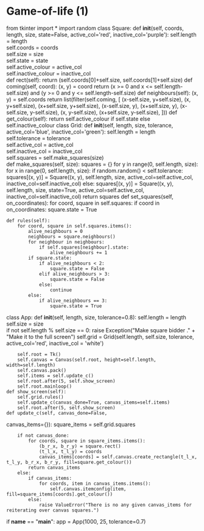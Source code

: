 # Game-of-life (1)
from tkinter import *
import random
class Square:
    def __init__(self, coords, length, size, state=False, active_col='red', inactive_col='purple'):
        self.length = length                   
        self.coords = coords                   
        self.size = size                       
        self.state = state                     
        self.active_colour = active_col        
        self.inactive_colour = inactive_col    
    def rect(self):
        return (self.coords[0]+self.size, self.coords[1]+self.size)
    def coming(self, coord):
        (x, y) = coord
        return (x >= 0 and x <= self.length-self.size) and (y >= 0 and y <= self.length-self.size)
    def neighbours(self):
        (x, y) = self.coords
        return list(filter(self.coming, [
                    (x-self.size, y+self.size), (x, y+self.size), (x+self.size, y+self.size),
                    (x-self.size, y),                                      (x+self.size, y),
                    (x-self.size, y-self.size), (x, y-self.size), (x+self.size, y-self.size),
                ]))
    def get_colour(self):
        return self.active_colour if self.state else self.inactive_colour
class Grid:
    def __init__(self, length, size, tolerance, active_col='blue', inactive_col='green'):
        self.length = length                   
        self.tolerance = tolerance              
        self.active_col = active_col            
        self.inactive_col = inactive_col        
        self.squares = self.make_squares(size)  
    def make_squares(self, size):
        squares = {}
        for y in range(0, self.length, size):
            for x in range(0, self.length, size):
                if random.random() < self.tolerance:
                    squares[(x, y)] = Square((x, y),
                                             self.length,
                                             size,
                                             active_col=self.active_col,
                                             inactive_col=self.inactive_col)
                else:
                    squares[(x, y)] = Square((x, y),
                                             self.length,
                                             size,
                                             state=True,
                                             active_col=self.active_col,
                                             inactive_col=self.inactive_col)
        return squares
    def set_squares(self, on_coordinates):
        for coord, square in self.squares:
            if coord in on_coordinates:
                square.state = True
    
    def rules(self):
        for coord, square in self.squares.items():
            alive_neighbours = 0
            neighbours = square.neighbours()
            for neighbour in neighbours:
                if self.squares[neighbour].state:
                    alive_neighbours += 1
            if square.state:
                if alive_neighbours < 2:
                    square.state = False
                elif alive_neighbours > 3:
                    square.state = False
                else:
                    continue
            else:
                if alive_neighbours == 3:
                    square.state = True
class App:
    def __init__(self, length, size, tolerance=0.8):
        self.length = length  
        self.size = size      
        if not self.length % self.size == 0:
            raise Exception("Make square bidder ." +
                            "Make it to the full screen")
        self.grid = Grid(self.length, self.size, tolerance, active_col='red', inactive_col = 'white')
        
        self.root = Tk()
        self.canvas = Canvas(self.root, height=self.length, width=self.length)
        self.canvas.pack()
        self.items = self.update_c()
        self.root.after(5, self.show_screen)
        self.root.mainloop()
    def show_screen(self):
        self.grid.rules()
        self.update_c(canvas_done=True, canvas_items=self.items)
        self.root.after(5, self.show_screen)
    def update_c(self, canvas_done=False,

canvas_items={}):
        square_items = self.grid.squares
        
        if not canvas_done:
            for coords, square in square_items.items():
                (b_r_x, b_r_y) = square.rect()  
                (t_l_x, t_l_y) = coords         
                canvas_items[coords] = self.canvas.create_rectangle(t_l_x, t_l_y, b_r_x, b_r_y, fill=square.get_colour())
            return canvas_items
        else:
            if canvas_items:
                for coords, item in canvas_items.items():
                    self.canvas.itemconfig(item, fill=square_items[coords].get_colour())
            else:
                raise ValueError("There is no any given canvas_items for reiterating over canvas squares.")
if __name__ == "__main__":
    app = App(1000, 25, tolerance=0.7)

